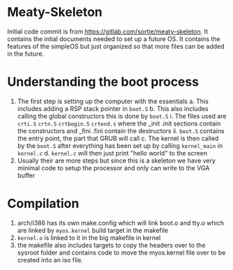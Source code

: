 # Meaty-Skeleton 

Initial code commit is from https://gitlab.com/sortie/meaty-skeleton. 
It contains the intial documents needed to set up a future OS. It contains
the features of the simpleOS but just organized so that more files can be 
added in the future. 

# Understanding the boot process
1. The first step is setting up the computer with the essentials 
	a. This includes adding a RSP stack pointer in `boot.S`
	b. This also includes calling the global constructors this is done by `boot.S` 
		i. The files used are `crti.S` `crtn.S` `crtbegin.S` `crtend.s` where the _init .init sections contain the constructors and _fini .fini contain the destructors 
		ii. `boot.S` contains the entry point, the part that GRUB will call 
	c. The kernel is then called by the `boot.S` after everything has been set up by calling `kernel_main` in `kernel.c` 
	d. `kernel.c` will then just print "hello world" to the screen 
2. Usually their are more steps but since this is a skeleton we have very minimal code to setup the processor and only can write to the VGA buffer 

# Compilation 
1. arch/i386 has its own make.config which will link boot.o and tty.o which are linked by `myos.kernel` build target in the makefile 
2. `kernel.o` is linked to it in the big makefile in kernel 
3. the makefile also includes targets to copy the headers over to the sysroot folder and contains code to move the myos.kernel file over to be created into an iso file. 
